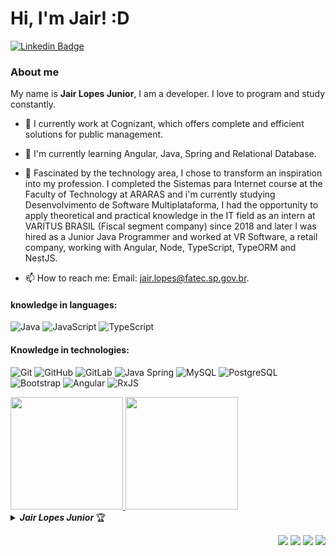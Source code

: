 # Hi, I'm Jair! :D

[![Linkedin Badge](https://img.shields.io/badge/-LinkedIn-blue?style=flat-square&logo=Linkedin&logoColor=white&link=https://www.linkedin.com/in/jairlopesjunior/)](https://www.linkedin.com/in/jair-lopes-1a73211a2/)

### About me

My name is <b>Jair Lopes Junior</b>, I am a developer. I love to program and study constantly.

- 🔭 I currently work at Cognizant, which offers complete and efficient solutions for public management.

- 🌱 I'm currently learning Angular, Java, Spring and Relational Database.

- 💬 Fascinated by the technology area, I chose to transform an inspiration into my profession. I completed the Sistemas para Internet course at the Faculty of Technology at ARARAS and i'm currently studying Desenvolvimento de Software Multiplataforma, I had the opportunity to apply theoretical and practical knowledge in the IT field as an intern at VARITUS BRASIL (Fiscal segment company) since 2018 and later I was hired as a Junior Java Programmer and worked at VR Software, a retail company, working with Angular, Node, TypeScript, TypeORM and NestJS.

- 📫 How to reach me: Email: jair.lopes@fatec.sp.gov.br.

#### knowledge in languages:
![Java](https://img.shields.io/badge/-Java-000000?style=flat&logo=java)
![JavaScript](https://img.shields.io/badge/-JavaScript-000000?style=flat&logo=javascript)
![TypeScript](https://img.shields.io/badge/-TypeScript-000000?style=flat&logo=typescript)

#### Knowledge in technologies:
![Git](https://img.shields.io/badge/-Git-222222?style=flat&logo=git&logoColor=F05032)
![GitHub](https://img.shields.io/badge/-GitHub-222222?style=flat&logo=github&logoColor=181717)
![GitLab](https://img.shields.io/badge/-GitLab-222222?style=flat&logo=gitlab&logoColor=181717)
![Java Spring](https://img.shields.io/badge/-Spring-222222?style=flat&logo=spring&logoColor=6DB33F)
![MySQL](https://img.shields.io/badge/-MySQL-black?style=flat-square&logo=mysql)
![PostgreSQL](https://img.shields.io/badge/-PostgreSQL-black?style=flat-square&logo=postgresql)
![Bootstrap](https://img.shields.io/badge/-Bootstrap-563D7C?style=flat-square&logo=bootstrap)
![Angular](https://img.shields.io/badge/-Angular-red?style=flat-square&logo=angular)
![RxJS](https://img.shields.io/badge/rxjs-%23B7178C.svg?style=flat-square&logo=reactivex&logoColor=white)

<div>
  <a href="https://github.com/joaovictoroliveira">
    <img height="180em" src="https://github-readme-stats.vercel.app/api?username=JairLopesJunior&layout=compact&theme=vision-friendly-dark"/>
    <img height="180em" src="https://github-readme-stats.vercel.app/api/top-langs/?username=JairLopesJunior&show_icons=true,css&layout=compact&theme=vision-friendly-dark"/>
  </a>
</div>

<details title="Jair Lopes Junior Trophies">
    <br />
    <summary align="left">
      <strong>
        <i>
          Jair Lopes Junior
        </i>
      </strong>
      🏆
    </summary>
    <p align="center">
        <img 
             src="https://github-profile-trophy.vercel.app/?username=JairLopesJunior&column=4&theme=vision-friendly-dark&margin-w=4&&margin-h=4&no-frame=true" 
             width="60%"
             title="Jair Lopes Junior"
        />
    </p>
</details>

<div align="right">

![](https://img.shields.io/github/issues/JairLopesJunior/JairLopesJunior?style=flat&color=5E4429)
![](https://img.shields.io/github/forks/JairLopesJunior/JairLopesJunior?style=flat&color=5E4429)
![](https://img.shields.io/github/stars/JairLopesJunior/JairLopesJunior?style=flat&color=5E4429)
![](https://komarev.com/ghpvc/?username=JairLopesJunior&label=visitors&color=5E4429)

</div>
